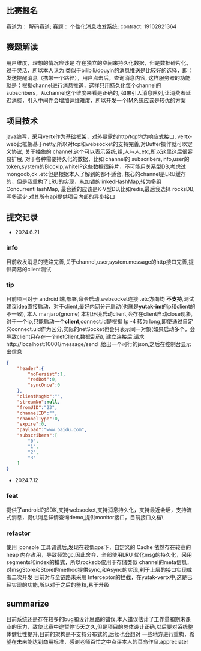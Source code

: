 ## 比赛报名
赛道为： 解码赛道; 赛题： 个性化消息收发系统; contract: 19102821364
## 赛题解读
用户维度，理想的情况应该是 存在独立的空间来持久化数据，但是数据碎片化，过于灵活，所以本人认为 类似于bilibili/douyin的消息推送是比较好的选择，即：发送提醒消息（携带一个路径），用户点击后，查询消息内容,
这样服务器的功能就是：根据channel进行消息推送，这样只用持久化每个channel的subscribers，从channel这个维度来看是正确的,
如果引入消息队列,让消费者延迟消费，引入中间件会增加运维难度，所以开发一个IM系统应该是较优的方案
## 项目技术
java编写，采用vertx作为基础框架，对外暴露的http/tcp均为响应式接口,
vertx-web此框架基于netty,所以对tcp和websocket的支持完善,对Buffer操作就可以定义协议,
关于抽象的 channel,这个可以表示系统,组,人与人.etc,所以这里这后很容易扩展,
对于各种需要持久化的数据，比如 channel的 subscribers,info,user的token,system的BlockIp,whiteIP这些数据很碎片，不可能用关系型DB,考虑过mongodb,ck .etc但是根据本人了解到的都不适合,
核心的channel是LRU缓存的，但是我重构了LRU的实现，从加锁的linkedHashMap,转为多组 ConcurrentHashMap,
最合适的应该是K-V型DB,比如redis,最后我选择 rocksDB,写多读少,对其所有api提供项目内部的异步接口
## 提交记录
- 2024.6.21
### info
目前收发消息的链路完善,关于channel,user,system.message的http接口完善,提供简易的client测试
### tip
目前项目对于 android 端,部署,命令启动,websocket连接 .etc方向均 **不支持**,测试建议idea直接启动，对于client,最好内网分开启动(也就是**yutak-im**的ip和client的不一致),
本人 manjaro(gnome) 本机环境启动client,会存在client自动close现象,
对于一个ip,只能启动一个**client**,connect.id是根据 Ip -4 转为 long,即使通过自定义connect.uid作为区分,实际的netSocket也会只表示同一对象(如果启动多个，会导致client只存在一个netClient,数据乱码),
建立连接后,请求 http://localhost:10001/message/send ,给出一个可行的json,之后在控制台显示出信息
```json
{
    "header":{
        "noPersist":1,
        "redDot":0,
        "syncOnce":0
    },
    "clientMsgNo":"",
    "streamNo":null,
    "fromUID":"23",
    "channelID":"",
    "channelType":0,
    "expire":0,
    "payload":"www.baidu.com",
    "subscribers":[
        "0",
        "1",
        "2",
        "3"
    ]
}
```
- 2024.7.12
### feat
提供了android的SDK,支持websocket,支持消息持久化，支持最近会话，支持流式消息，提供消息详情查询demo,提供monitor接口，目前接口文档\

### refactor
使用 jconsole 工具调试后,发现在较低qps下，自定义的 Cache 依然存在较高的heap 内存占用，导致频繁gc,因此舍弃，全部使用LRU
优化msg的持久化，采用segments和index的模式，所以rocksdb仅用于存储类似 channel的meta信息，对msgStore和Store的method提供sync,和Async的实现,利于上层的接口实现或者二次开发
目前对与全链路未采用 Interceptor的拦截，在yutak-vertx中,这是已经实现的功能,所以对于之后的鉴权,易于升级

## summarize
目前系统还是存在较多的bug和设计思路的错误,本人错误估计了工作量和期末课业的压力，致使比赛中途暂停15天之久,但是项目的总体设计正确,以后要对系统整体健壮性提升,目前的架构是不支持分布式的,后续也会想对
一些地方进行重构，希望在未来能达到商用标准，感谢老师百忙之中点评本人的菜鸟作品.appreciate!